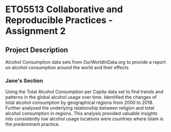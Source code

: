 # ETO5513 Collaborative and Reproducible Practices - Assignment 2

## Project Description 
Alcohol Consumption data sets from OurWorldInData.org to provide a report on alcohol consumption around the world and their effects 

### Jane's Section 
Using the Total Alcohol Consumption per Capita data set to find trends and patterns in the global alcohol usage over time. Identified the changes of total alcohol consumption by geographical regions from 2000 to 2018. Further analysed the underlying relationship between religion and total alcohol consumption in regions. This analysis provided valuable insights into consistently low alcohol usage locations were countries where Islam is the predominant practice. 


